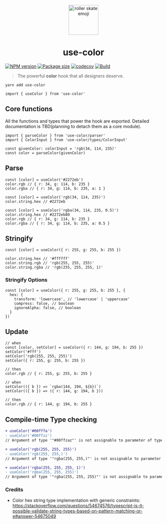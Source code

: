 <p align="center">
  <img alt="roller skate emoji" src="https://github.com/junhoyeo/use-color/raw/main/docs/images/roller-skate-emoji.png" width="96" />
  <h1 align="center">use-color</h1>
</p>

[![NPM version](https://badgen.net/npm/v/use-color)](https://www.npmjs.com/package/use-color) [![Package size](https://badgen.net/bundlephobia/minzip/use-color)](https://bundlephobia.com/result?p=use-color) [![codecov](https://codecov.io/gh/junhoyeo/use-color/branch/main/graph/badge.svg?token=OQKSGYD5UI)](https://codecov.io/gh/junhoyeo/use-color) [![Build](https://github.com/junhoyeo/use-color/actions/workflows/build.yml/badge.svg)](https://github.com/junhoyeo/use-color/actions/workflows/build.yml)

> The powerful **color** hook that all designers deserve.

```
yarn add use-color
```

```tsx
import { useColor } from 'use-color'
```

## Core functions
All the functions and types that power the hook are exported. Detailed documentation is TBD(planning to detach them as a core module).

```tsx
import { parseColor } from 'use-color/parser'
import { ColorInput } from 'use-color/types/ColorInput'

const givenColor: colorInput = 'rgb(34, 114, 235)'
const color = parseColor(givenColor)
```

## Parse
```tsx
const [color] = useColor('#2272eb')
color.rgb // { r: 34, g: 114, b: 235 }
color.rgba // { r: 34, g: 114, b: 235, a: 1 }

const [color] = useColor('rgb(34, 114, 235)')
color.string.hex // #2272eb

const [color] = useColor('rgba(34, 114, 235, 0.5)')
color.string.hex // #2272eb80
color.rgb // { r: 34, g: 114, b: 235 }
color.rgba // { r: 34, g: 114, b: 235, a: 0.5 }
```

## Stringify
```tsx
const [color] = useColor({ r: 255, g: 255, b: 255 })

color.string.hex // '#ffffff'
color.string.rgb // 'rgb(255, 255, 255)'
color.string.rgba // 'rgb(255, 255, 255, 1)'
```

### Stringify Options
```tsx
const [color] = useColor({ r: 255, g: 255, b: 255 }, {
  hex: {
    transform: 'lowercase', // 'lowercase' | 'uppercase'
    compress: false, // boolean
    ignoreAlpha: false, // boolean
  }
})
```

## Update
```tsx
// when
const [color, setColor] = useColor({ r: 144, g: 194, b: 255 })
setColor('#fff')
setColor('rgb(255, 255, 255)')
setColor({ r: 255, g: 255, b: 255 })

// then
color.rgb // { r: 255, g: 255, b: 255 }

// when
setColor(({ b }) => `rgba(144, 194, ${b})`)
setColor(({ b }) => ({ r: 144, g: 194, b }))

// then
color.rgb // { r: 144, g: 194, b: 255 }
```

## Compile-time Type checking
```diff
+ useColor('#00fffa')
- useColor('#00ffzz')
// Argument of type '"#00ffzaz"' is not assignable to parameter of type '...'.ts(2345)

+ useColor('rgb(255, 255, 255)')
- useColor('rgb(255, 255,)')
// Argument of type '"rgba(255, 255,)"' is not assignable to parameter of type '...'.ts(2345)

+ useColor('rgba(255, 255, 255, 1)')
- useColor('rgba(255, 255, 255)')
// Argument of type '"rgba(255, 255, 255)"' is not assignable to parameter of type '...'.ts(2345)
```

### Credits
- Color hex string type implementation with generic constraints: https://stackoverflow.com/questions/54674576/typescript-is-it-possible-validate-string-types-based-on-pattern-matching-or-e#answer-54675049
